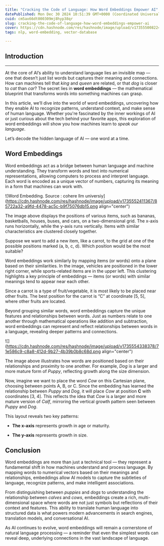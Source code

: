 ```yaml
---
title: "Cracking the Code of Language: How Word Embeddings Empower AI"
datePublished: Mon Dec 30 2024 10:51:39 GMT+0000 (Coordinated Universal Time)
cuid: cm5ax66dt000309mj8hyp38qr
slug: cracking-the-code-of-language-how-word-embeddings-empower-ai
cover: https://cdn.hashnode.com/res/hashnode/image/upload/v1735550082245/5c54dc9d-52c3-40b2-94ea-5b24142110bb.png
tags: nlp, word-embedding, vector-database

---
```


## Introduction

---

At the core of AI’s ability to understand language lies an invisible map — one that doesn’t just list words but captures their meaning and connections. How can machines tell that *king* and *queen* are related, or that *dog* is closer to *cat* than *car*? The secret lies in **word embeddings** — the mathematical blueprint that transforms words into something machines can grasp.

In this article, we’ll dive into the world of word embeddings, uncovering how they enable AI to recognize patterns, understand context, and make sense of human language. Whether you're fascinated by the inner workings of AI or just curious about the tech behind your favorite apps, this exploration of word embeddings will show you how machines learn to *speak our language*.

Let’s decode the hidden language of AI — one word at a time.

## **Word Embeddings**

Word embeddings act as a bridge between human language and machine understanding. They transform words and text into numerical representations, allowing computers to process and interpret language. Each word is encoded as a unique vector of numbers, capturing its meaning in a form that machines can work with.

![Word Embedding. Source : cohere llm universiy](https://cdn.hashnode.com/res/hashnode/image/upload/v1735552411367/85722a32-a9fd-4478-ac5c-b9f75076db15.png align="center")

The image above displays the positions of various items, such as bananas, basketballs, houses, buses, and cars, on a two-dimensional grid. The x-axis runs horizontally, while the y-axis runs vertically. Items with similar characteristics are clustered closely together.

Suppose we want to add a new item, like a carrot, to the grid at one of the possible positions marked (a, b, c, d). Which position would be the most suitable?

Word embeddings work similarly by mapping items (or words) onto a plane based on their similarities. In the image, vehicles are positioned in the lower right corner, while sports-related items are in the upper left. This clustering highlights a key principle of embeddings — items (or words) with similar meanings tend to appear near each other.

Since a carrot is a type of fruit/vegetable, it is most likely to be placed near other fruits. The best position for the carrot is “C” at coordinate \[5, 5\], where other fruits are located.

Beyond grouping similar words, word embeddings capture the unique features and relationships between words. Just as numbers relate to one another through mathematical operations like addition and subtraction, word embeddings can represent and reflect relationships between words in a language, revealing deeper patterns and connections.

![](https://cdn.hashnode.com/res/hashnode/image/upload/v1735554338378/71e586c9-c8a8-412d-9b27-4b39b0b8c68d.png align="center")

The image above illustrates how words are positioned based on their relationships and proximity to one another. For example, *Dog* is a larger and more mature form of *Puppy*, reflecting growth along the size dimension.

Now, imagine we want to place the word *Cow* on this Cartesian plane, choosing between points A, B, or C. Since the embedding has learned the relationship between *Puppy* and *Dog*, it will place *Cow* at position **C** with coordinates \[3, 4\]. This reflects the idea that *Cow* is a larger and more mature version of *Calf*, mirroring the vertical growth pattern seen between *Puppy* and *Dog*.

This layout reveals two key patterns:

* **The x-axis** represents growth in age or maturity.
    
* **The y-axis** represents growth in size.
    

## **Conclusion**

Word embeddings are more than just a technical tool — they represent a fundamental shift in how machines understand and process language. By mapping words to numerical vectors based on their meanings and relationships, embeddings allow AI models to capture the subtleties of language, recognize patterns, and make intelligent associations.

From distinguishing between *puppies* and *dogs* to understanding the relationship between *calves* and *cows*, embeddings create a rich, multi-dimensional space where words are not just symbols but reflections of their context and features. This ability to translate human language into structured data is what powers modern advancements in search engines, translation models, and conversational AI.

As AI continues to evolve, word embeddings will remain a cornerstone of natural language processing — a reminder that even the simplest words can reveal deep, underlying connections in the vast landscape of language.